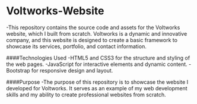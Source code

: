 # Voltworks-Website
-This repository contains the source code and assets for the Voltworks website, which I built from scratch. Voltworks is a dynamic and innovative company, and this website is designed to create a basic framework to showcase its services, portfolio, and contact information.

####Technologies Used
-HTML5 and CSS3 for the structure and styling of the web pages.
-JavaScript for interactive elements and dynamic content.
-Bootstrap for responsive design and layout.

####Purpose
-The purpose of this repository is to showcase the website I developed for Voltworks. It serves as an example of my web development skills and my ability to create professional websites from scratch.

